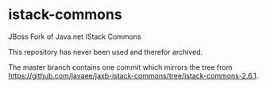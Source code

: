 # istack-commons
JBoss Fork of Java.net IStack Commons

This repository has never been used and therefor archived.

The master branch contains one commit which mirrors the tree from https://github.com/javaee/jaxb-istack-commons/tree/istack-commons-2.6.1.
